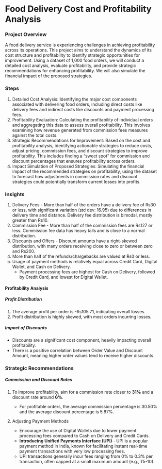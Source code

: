 # Food Delivery Cost and Profitability Analysis

### Project Overview
A food delivery service is experiencing challenges in achieving profitability across its operations. This project aims to understand the dynamics of its cost structure and profitability to identify strategic opportunities for improvement. Using a dataset of 1,000 food orders, we will conduct a detailed cost analysis, evaluate profitability, and provide strategic recommendations for enhancing profitability. We will also simulate the financial impact of the proposed strategies.

### Steps
1. Detailed Cost Analysis: Identifying the major cost components associated with delivering food orders, including direct costs like delivery fees and indirect costs like discounts and payment processing fees.
2. Profitability Evaluation: Calculating the profitability of individual orders and aggregating this data to assess overall profitability. This involves examining how revenue generated from commission fees measures against the total costs.
3. Strategic Recommendations for Improvement: Based on the cost and profitability analysis, identifying actionable strategies to reduce costs, adjust pricing, commission fees, and discount strategies to improve profitability. This includes finding a “sweet spot” for commission and discount percentages that ensures profitability across orders.
4. Impact Simulation of Proposed Strategies: Simulating the financial impact of the recommended strategies on profitability, using the dataset to forecast how adjustments in commission rates and discount strategies could potentially transform current losses into profits.

### Insights
1. Delivery Fees - More than half of the orders have a delivery fee of Rs30 or less, with significant variation (std dev: 16.95) due to differences in delivery time and distance. Delivery fee distribution is bimodal, mostly greater than Rs10.
2. Commission Fee - More than half of the commission fees are Rs127 or less. Commission fee data has heavy tails and is close to a normal distribution.
3. Discounts and Offers - Discount amounts have a right-skewed distribution, with many orders receiving close to zero or between zero and Rs200.
4. More than half of the refunds/chargebacks are valued at Rs0 or less.
5. Usage of payment methods is relatively equal across Credit Card, Digital Wallet, and Cash on Delivery.
    - Payment processing fees are highest for Cash on Delivery, followed by Credit Card, and lowest for Digital Wallet.
    
#### Profitability Analysis
##### Profit Distribution
1. The average profit per order is -Rs105.71, indicating overall losses.
2. Profit distribution is highly skewed, with most orders incurring losses.

##### Impact of Discounts
- Discounts are a significant cost component, heavily impacting overall profitability.
- There is a positive correlation between Order Value and Discount Amount, meaning higher order values tend to receive higher discounts.

### Strategic Recommendations
##### Commission and Discount Rates
1. To improve profitability, aim for a commission rate closer to **31%** and a discount rate around **6%**.
    - For profitable orders, the average commission percentage is 30.50% and the average discount percentage is 5.87%.
    
3. Adjusting Payment Methods
    - Encourage the use of Digital Wallets due to lower payment processing fees compared to Cash on Delivery and Credit Cards.
    - **Introducing Unified Payments Interface (UPI)** - UPI is a popular payment method in India, known for facilitating instant real-time payment transactions with very low processing fees.
    - UPI transactions generally incur fees ranging from 0% to 0.3% per transaction, often capped at a small maximum amount (e.g., ₹5-10).
